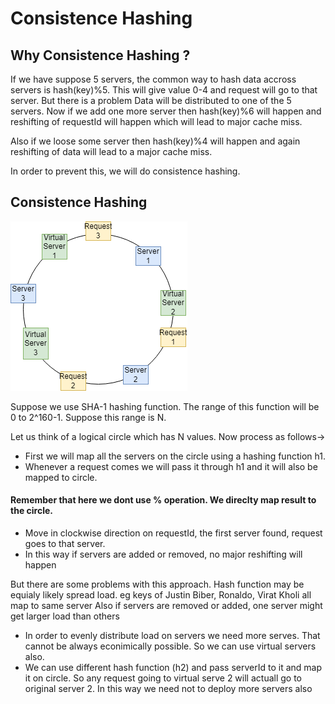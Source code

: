 # Consistence Hashing

## Why Consistence Hashing ?

If we have suppose 5 servers, the common way to hash data accross servers is hash(key)%5. This will give value 0-4 and request will go to that server. But there is a problem
Data will be distributed to one of the 5 servers. Now if we add one more server then hash(key)%6 will happen and reshifting of requestId will happen 
which will lead to major cache miss. 

Also if we loose some server then hash(key)%4 will happen and again reshifting of data will lead to a major cache miss.


In order to prevent this, we will do consistence hashing.

## Consistence Hashing

![alt text](https://github.com/sidhant293/Essential-Algorithms/blob/main/System%20Design/Images/consistence_hashing_distributed_cache.drawio.png)

Suppose we use SHA-1 hashing function. The range of this function will be 0 to 2^160-1. Suppose this range is N. 

Let us think of a logical circle which has N values. Now process as follows->

- First we will map all the servers on the circle using a hashing function h1.
- Whenever a request comes we will pass it through h1 and it will also be mapped to circle.
#### Remember that here we dont use % operation. We direclty map result to the circle.
- Move in clockwise direction on requestId, the first server found, request goes to that server.
- In this way if servers are added or removed, no major reshifting will happen


But there are some problems with this approach. Hash function may be equialy likely spread load. eg keys of Justin Biber, Ronaldo, Virat Kholi all map to same server
Also if servers are removed or added, one server might get larger load than others

- In order to evenly distribute load on servers we need more serves. That cannot be always econimically possible. So we can use virtual servers also.
- We can use different hash function (h2) and pass serverId to it and map it on circle. So any request going to virtual serve 2 will actuall go to original server 2. In this way we need not to deploy more servers also
